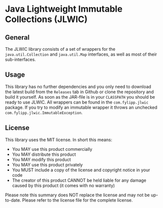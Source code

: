 # Java Lightweight Immutable Collections (JLWIC)

## General
The JLWIC library consists of a set of wrappers for  the `java.util.Collection` and `java.util.Map` interfaces, as well as most of their sub-interfaces.

## Usage
This library has no further dependencies and you only need to download the latest build from the `Releases` tab in Github or clone the repository and build it yourself. As soon as the JAR-file is in your `CLASSPATH` you should be ready to use JLWIC. All wrappers can be found in the `com.fylipp.jlwic` package. If you try to modify an immutable wrapper it throws an unchecked `com.fylipp.jlwic.ImmutableException`.

## License
This library uses the MIT license. In short this means:
- You MAY use this product commercially
- You MAY distribute this product
- You MAY modify this product
- You MAY use this product privately
- You MUST include a copy of the license and copyright notice in your code
- The creator of this product CANNOT be held liable for any damage caused by this product (it comes with no warranty)

Please note this summary does NOT replace the license and may not be up-to-date. Please refer to the license file for the complete license.
